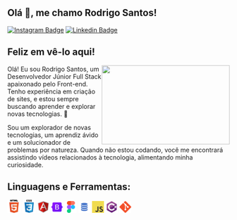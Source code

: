 ## Olá 👋, me chamo Rodrigo Santos! 

[![Instagram Badge](https://img.shields.io/badge/-Instagram-e4405f?style=flat-square&logo=Instagram&logoColor=white)](https://instagram.com/osantosrd/)
[![Linkedin Badge](https://img.shields.io/badge/-LinkedIn-0e76a8?style=flat-square&logo=Linkedin&logoColor=white)](https://linkedin.com/in/rodrigo-santos-684b48286)

## Feliz em vê-lo aqui!

<img align="right" height="180" width="290" alt="" src="https://i.pinimg.com/originals/2a/53/65/2a53651a35816f499270d8275fd5318f.gif"/>

Olá! Eu sou Rodrigo Santos, um Desenvolvedor Júnior Full Stack apaixonado pelo Front-end. Tenho experiência em criação de sites, e estou sempre buscando aprender e explorar novas tecnologias. 🚀

Sou um explorador de novas tecnologias, um aprendiz ávido e um solucionador de problemas por natureza. Quando não estou codando, você me encontrará assistindo vídeos relacionados à tecnologia, alimentando minha curiosidade.

## Linguagens e Ferramentas:

<code><img height="30" src="https://raw.githubusercontent.com/github/explore/80688e429a7d4ef2fca1e82350fe8e3517d3494d/topics/html/html.png" alt="html"></code>
<code><img height="30" src="https://raw.githubusercontent.com/github/explore/80688e429a7d4ef2fca1e82350fe8e3517d3494d/topics/css/css.png" alt="css"></code>
<code><img height="27" src="https://raw.githubusercontent.com/devicons/devicon/6910f0503efdd315c8f9b858234310c06e04d9c0/icons/angularjs/angularjs-original.svg" alt="angular"></code>
<code><img height="27" src="https://raw.githubusercontent.com/devicons/devicon/6910f0503efdd315c8f9b858234310c06e04d9c0/icons/bootstrap/bootstrap-original.svg" alt="bootstrap"></code>
<code><img height="27" src="https://raw.githubusercontent.com/devicons/devicon/6910f0503efdd315c8f9b858234310c06e04d9c0/icons/figma/figma-original.svg" alt="figma"></code>
<code><img height="27" src="https://raw.githubusercontent.com/github/explore/80688e429a7d4ef2fca1e82350fe8e3517d3494d/topics/sql/sql.png" alt="sql"></code>
<code><img height="27" src="https://raw.githubusercontent.com/github/explore/80688e429a7d4ef2fca1e82350fe8e3517d3494d/topics/javascript/javascript.png" alt="javascript"></code>
<code><img height="27" src="https://raw.githubusercontent.com/devicons/devicon/6910f0503efdd315c8f9b858234310c06e04d9c0/icons/csharp/csharp-original.svg" alt="csharp"></code>
<code><img height="27" src="https://raw.githubusercontent.com/devicons/devicon/master/icons/git/git-original.svg" alt="git"></code>
